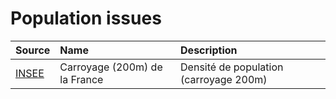 # Population issues

|Source|Name|Description|
|:---|:---|:---|
|[INSEE](https://www.insee.fr/fr/statistiques/4192935?sommaire=4176305)|Carroyage (200m) de la France|Densité de population (carroyage 200m)|

